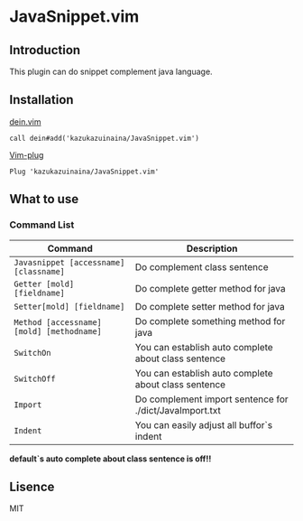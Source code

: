 # JavaSnippet.vim

## Introduction

This plugin can do snippet complement java language.

## Installation

[dein.vim](https://github.com/Shougo/dein.vim)

```
call dein#add('kazukazuinaina/JavaSnippet.vim')
```

[Vim-plug](https://github.com/Shougo/dein.vim)

```
Plug 'kazukazuinaina/JavaSnippet.vim'
```

## What to use

### Command List

| Command                                    | Description                                                        |
| -----------------------------------        | ------------------------------------------------------------------ |
| `Javasnippet [accessname] [classname]`     | Do complement class sentence                                       |
| `Getter [mold] [fieldname]`                | Do complete getter method for java                                 |
| `Setter[mold] [fieldname]`                 | Do complete setter method for java                                 |
| `Method [accessname] [mold] [methodname] ` | Do complete something method for java                              |
| `SwitchOn`                                 | You can establish auto complete about class sentence               |
| `SwitchOff`                                | You can establish auto complete about class sentence               |
| `Import`                                   | Do complement import sentence for ./dict/JavaImport.txt            |
| `Indent`                                   | You can easily adjust all buffor`s indent                          |

**default`s auto complete about class sentence is off!!**

## Lisence

MIT
